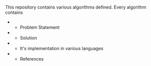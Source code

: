 This repository contains various algorithms defined.
Every algorithm contains 
- * Problem Statement
- * Solution
- * It's implementation in various languages
- * References
